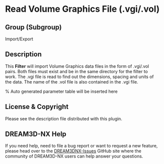 # Read Volume Graphics File (.vgi/.vol)

## Group (Subgroup)

Import/Export

## Description

This **Filter** will import Volume Graphics data files in the form of .vgi/.vol pairs. Both files must exist and be in the same directory for the filter to work. The .vgi file is read to find out the dimensions, spacing and units of the data. The name of the .vol file is also contained in the .vgi file.

% Auto generated parameter table will be inserted here

## License & Copyright

Please see the description file distributed with this plugin.

## DREAM3D-NX Help

If you need help, need to file a bug report or want to request a new feature, please head over to the [DREAM3DNX-Issues](https://github.com/BlueQuartzSoftware/DREAM3DNX-Issues/discussions) GitHub site where the community of DREAM3D-NX users can help answer your questions.
